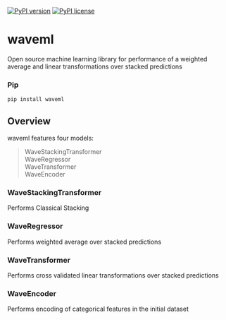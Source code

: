 [![PyPI version](https://img.shields.io/pypi/v/waveml.svg?colorB=4cc61e)](https://pypi.org/project/waveml/)
[![PyPI license](https://img.shields.io/pypi/l/waveml.svg)](https://github.com/leffff/waveml/blob/main/LICENSE)

# waveml
Open source machine learning library for performance of a weighted average  and linear transformations over stacked predictions

### Pip
```
pip install waveml
```

## Overview

waveml features four models: </br>
> WaveStackingTransformer</br>
> WaveRegressor</br>
> WaveTransformer</br>
> WaveEncoder</br>


### WaveStackingTransformer
Performs Classical Stacking
### WaveRegressor
Performs weighted average over stacked predictions
### WaveTransformer
Performs cross validated linear transformations over stacked predictions
### WaveEncoder
Performs encoding of categorical features in the initial dataset
